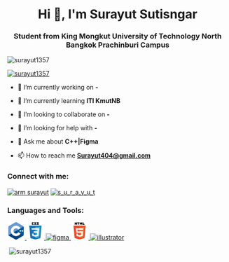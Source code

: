 <h1 align="center">Hi 👋, I'm Surayut Sutisngar</h1>
<h3 align="center">Student from King Mongkut University of Technology North Bangkok Prachinburi Campus</h3>

<p align="left"> <img src="https://komarev.com/ghpvc/?username=surayut1357&label=Profile%20views&color=0e75b6&style=flat" alt="surayut1357" /> </p>

<p align="left"> <a href="https://github.com/ryo-ma/github-profile-trophy"><img src="https://github-profile-trophy.vercel.app/?username=surayut1357" alt="surayut1357" /></a> </p>

- 🔭 I’m currently working on **-**

- 🌱 I’m currently learning **ITI KmutNB**

- 👯 I’m looking to collaborate on **-**

- 🤝 I’m looking for help with **-**

- 💬 Ask me about **C++|Figma**

- 📫 How to reach me **Surayut404@gmail.com**

<h3 align="left">Connect with me:</h3>
<p align="left">
<a href="https://fb.com/arm surayut" target="blank"><img align="center" src="https://raw.githubusercontent.com/rahuldkjain/github-profile-readme-generator/master/src/images/icons/Social/facebook.svg" alt="arm surayut" height="30" width="40" /></a>
<a href="https://instagram.com/s_u_r_a_y_u_t" target="blank"><img align="center" src="https://raw.githubusercontent.com/rahuldkjain/github-profile-readme-generator/master/src/images/icons/Social/instagram.svg" alt="s_u_r_a_y_u_t" height="30" width="40" /></a>
</p>

<h3 align="left">Languages and Tools:</h3>
<p align="left"> <a href="https://www.w3schools.com/cpp/" target="_blank" rel="noreferrer"> <img src="https://raw.githubusercontent.com/devicons/devicon/master/icons/cplusplus/cplusplus-original.svg" alt="cplusplus" width="40" height="40"/> </a> <a href="https://www.w3schools.com/css/" target="_blank" rel="noreferrer"> <img src="https://raw.githubusercontent.com/devicons/devicon/master/icons/css3/css3-original-wordmark.svg" alt="css3" width="40" height="40"/> </a> <a href="https://www.figma.com/" target="_blank" rel="noreferrer"> <img src="https://www.vectorlogo.zone/logos/figma/figma-icon.svg" alt="figma" width="40" height="40"/> </a> <a href="https://www.w3.org/html/" target="_blank" rel="noreferrer"> <img src="https://raw.githubusercontent.com/devicons/devicon/master/icons/html5/html5-original-wordmark.svg" alt="html5" width="40" height="40"/> </a> <a href="https://www.adobe.com/in/products/illustrator.html" target="_blank" rel="noreferrer"> <img src="https://www.vectorlogo.zone/logos/adobe_illustrator/adobe_illustrator-icon.svg" alt="illustrator" width="40" height="40"/> </a> </p>

<p>&nbsp;<img align="center" src="https://github-readme-stats.vercel.app/api?username=surayut1357&show_icons=true&locale=en" alt="surayut1357" /></p>
